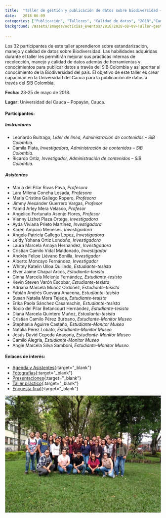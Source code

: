 ```yaml
---
title:  "Taller de gestión y publicación de datos sobre biodiversidad – Universidad del Cauca"
date:   2018-06-09
categories: ["Publicación", "Talleres", "Calidad de datos", "2018","Cauca","Universidad del Cauca"]
background: /assets/images/noticias_eventos/2018/2018-08-09-Taller-gestión-publicación-datos-Universidad-del-Cauca1.jpg

---
```


Los 32 participantes de este taller aprendieron sobre estandarización, manejo y calidad de datos sobre Biodiversidad. Las habilidades adquiridas durante el taller les permitirán mejorar sus prácticas internas de  recolección, manejo y calidad de datos además de herramientas y conocimientos para publicar datos a través del SiB Colombia y así aportar al conocimiento de la Biodiversidad del país. El objetivo de este taller es crear capacidad en la Universidad del Cauca para la publicación de datos a través del SiB Colombia.

**Fecha:** 23-25 de mayo de 2018.

**Lugar:** Universidad del Cauca – Popayán, Cauca.

#### Participantes:

##### Instructores

- Leonardo Buitrago, *Líder de línea, Administración de contenidos – SiB Colombia*.
- Camila Plata, *Investigadora, Administración de contenidos – SiB Colombia*.
- Ricardo Ortíz, *Investigador, Administración de contenidos – SiB Colombia*.

##### Asistentes
-  Maria del Pilar Rivas Pava, *Profesora*
- Lara Milena Concha Losada, *Profesora*
- Maria Cristina Gallego Ropero, *Profesora*
- Jimmy Alexander Guerrero Vargas, *Profesor*
- Yamid Arley Mera Velasco, *Profesor*
- Angelico Fortunato Asenjo Flores, *Profesor*
- Vianny Lizhet Plaza Ortega, *Investigadora*
- Ayda Viviana Prieto Martínez, *Investigadora*
- Karen Amparo Meneses, *Investigadora*
- Angela Patricia Gallego López, *Investigadora*
- Leidy Yohana Ortiz Londoño, *Investigadora*
- Laura Marcela Amaya Hernandez, *Investigadora*
- Cristian Camilo Vidal Maldonado, *Investigador*
- Andrés Felipe Liévano Bonilla, *Investigador*
- Alberto Moncayo Fernández, *Investigador*
- Whitny Katelin Ulloa Quilindo, *Estudiante-tesista*
- Elver Jaime Chapal Arcos, *Estudiante-tesista*
- Ginna Marcela Melenje Fernández, *Estudiante-tesista*
- Kevin Steven Varón Escobar, *Estudiante-tesista*
- Adriana Marcela Muñoz Ordóñez, *Estudiante-tesista*
- Fabián Andrés Guevara Anacona, *Estudiante-tesista*
- Susan Natalia Mora Tejada, *Estudiante-tesista*
- Erika Paola Sánchez Casamachin, *Estudiante-tesista*
- Rocío del Pilar Betancourt Hernández, *Estudiante-tesista*
- Diana Marcela Quintero Muñoz, *Estudiante-tesista*
- Cristian Camilo Pérez Burbano, *Estudiante-Monitor Museo*
- Stephania Aguirre Castaño, *Estudiante-Monitor Museo*
- Natalia Pérez Lobato, *Estudiante-Monitor Museo*
- Jesús David Cepeda Anacona, *Estudiante-Monitor Museo*
- Camilo Alegria, *Estudiante-Monitor Museo*
- Angie Marcela Silva Samboní, *Estudiante-Monitor Museo*
 

#### Enlaces de interés:

- [Agenda y Asistentes](https://drive.google.com/open?id=1AUrL5Q20z9Rw3-oW2A0mIo-40BfbXH9c){:target="_blank"}
- [Fotografías](https://drive.google.com/open?id=1dZSc0DkhmYAZCej7RyEIjtcxZ-5L619m){:target="_blank"}
- [Presentaciones](https://drive.google.com/drive/folders/1oTsk7ztoOZAbjmEOuDJkIDvzRqGohHv9?usp=sharing){:target="_blank"}
- [Taller práctico](https://drive.google.com/drive/folders/1Z87v4K1x3mK_MwgOMqXj1OumY9yg14BR?usp=sharing){:target="_blank"}
- [Encuesta final](https://drive.google.com/file/d/1kltOSYa2_fQ1iTAwXEuh-o3d5JHc3qkX/view?usp=sharing){:target="_blank"}


<img src="/assets/images/noticias_eventos/2018/2018-08-09-Taller-gestión-publicación-datos-Universidad-del-Cauca3.jpg" width=770>
